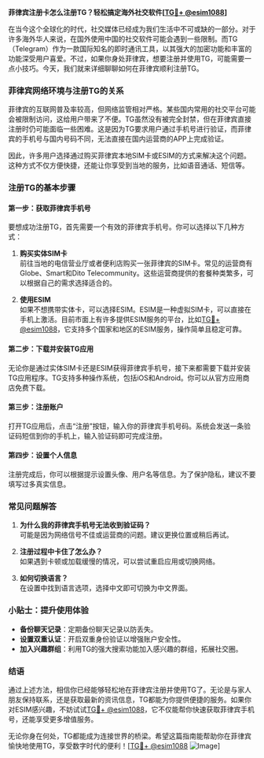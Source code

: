 **菲律宾注册卡怎么注册TG？轻松搞定海外社交软件[[TG💪+ @esim1088](https://t.me/s/esim1088)]**

在当今这个全球化的时代，社交媒体已经成为我们生活中不可或缺的一部分。对于许多海外华人来说，在国外使用中国的社交软件可能会遇到一些限制。而TG（Telegram）作为一款国际知名的即时通讯工具，以其强大的加密功能和丰富的功能深受用户喜爱。不过，如果你身处菲律宾，想要注册并使用TG，可能需要一点小技巧。今天，我们就来详细聊聊如何在菲律宾顺利注册TG。

### 菲律宾网络环境与注册TG的关系

菲律宾的互联网普及率较高，但网络监管相对严格。某些国内常用的社交平台可能会被限制访问，这给用户带来了不便。TG虽然没有被完全封禁，但在菲律宾直接注册时仍可能面临一些困难。这是因为TG要求用户通过手机号进行验证，而菲律宾的手机号与国内号码不同，无法直接在国内运营商的APP上完成验证。

因此，许多用户选择通过购买菲律宾本地SIM卡或ESIM的方式来解决这个问题。这种方式不仅方便快捷，还能让你享受到当地的服务，比如语音通话、短信等。

### 注册TG的基本步骤

#### 第一步：获取菲律宾手机号

要想成功注册TG，首先需要一个有效的菲律宾手机号。你可以选择以下几种方式：

1. **购买实体SIM卡**  
   前往当地的电信营业厅或者便利店购买一张菲律宾的SIM卡。常见的运营商有Globe、Smart和Dito Telecommunity。这些运营商提供的套餐种类繁多，可以根据自己的需求选择适合的。

2. **使用ESIM**  
   如果不想携带实体卡，可以选择ESIM。ESIM是一种虚拟SIM卡，可以直接在手机上激活。目前市面上有许多提供ESIM服务的平台，比如[TG💪+ @esim1088](https://t.me/s/esim1088)，它支持多个国家和地区的ESIM服务，操作简单且稳定可靠。

#### 第二步：下载并安装TG应用

无论你是通过实体SIM卡还是ESIM获得菲律宾手机号，接下来都需要下载并安装TG应用程序。TG支持多种操作系统，包括iOS和Android。你可以从官方应用商店免费下载。

#### 第三步：注册账户

打开TG应用后，点击“注册”按钮，输入你的菲律宾手机号码。系统会发送一条验证码短信到你的手机上，输入验证码即可完成注册。

#### 第四步：设置个人信息

注册完成后，你可以根据提示设置头像、用户名等信息。为了保护隐私，建议不要填写过多真实信息。

### 常见问题解答

1. **为什么我的菲律宾手机号无法收到验证码？**  
   可能是因为网络信号不佳或运营商的问题。建议更换位置或稍后再试。

2. **注册过程中卡住了怎么办？**  
   如果遇到卡顿或加载缓慢的情况，可以尝试重启应用或切换网络。

3. **如何切换语言？**  
   在设置中找到语言选项，选择中文即可切换为中文界面。

### 小贴士：提升使用体验

- **备份聊天记录**：定期备份聊天记录以防丢失。
- **设置双重认证**：开启双重身份验证以增强账户安全性。
- **加入兴趣群组**：利用TG的强大搜索功能加入感兴趣的群组，拓展社交圈。

### 结语

通过上述方法，相信你已经能够轻松地在菲律宾注册并使用TG了。无论是与家人朋友保持联系，还是获取最新的资讯信息，TG都能为你提供便捷的服务。如果你对ESIM感兴趣，不妨试试[TG💪+ @esim1088](https://t.me/s/esim1088)，它不仅能帮你快速获取菲律宾手机号，还能享受更多增值服务。

无论你身在何处，TG都能成为连接世界的桥梁。希望这篇指南能帮助你在菲律宾愉快地使用TG，享受数字时代的便利！[[TG💪+ @esim1088](https://t.me/s/esim1088) ![Image](https://i.postimg.cc/4NQfJmqS/Snipaste-2025-05-13-00-14-12.png)]